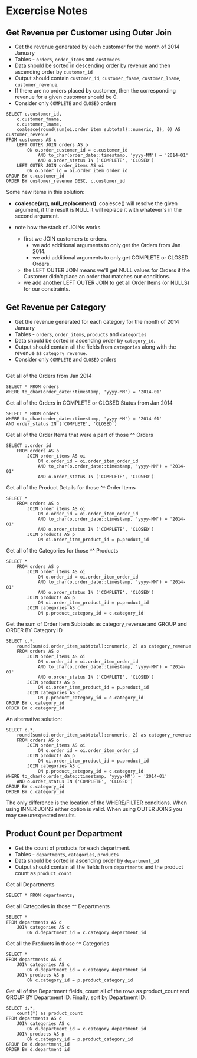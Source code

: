 # Excercise Notes

## Get Revenue per Customer using Outer Join

- Get the revenue generated by each customer for the month of 2014 January
- Tables - `orders`, `order_items` and `customers`
- Data should be sorted in descending order by revenue and then ascending order by `customer_id`
- Output should contain `customer_id`, `customer_fname`, `customer_lname`, `customer_revenue`.
- If there are no orders placed by customer, then the corresponding revenue for a given customer should be 0.
- Consider only `COMPLETE` and `CLOSED` orders

```
SELECT c.customer_id,
	c.customer_fname,
	c.customer_lname,
	coalesce(round(sum(oi.order_item_subtotal)::numeric, 2), 0) AS customer_revenue
FROM customers AS c
	LEFT OUTER JOIN orders AS o
		ON o.order_customer_id = c.customer_id
			AND to_char(order_date::timestamp, 'yyyy-MM') = '2014-01'
			AND o.order_status IN ('COMPLETE', 'CLOSED')
	LEFT OUTER JOIN order_items AS oi
		ON o.order_id = oi.order_item_order_id
GROUP BY c.customer_id
ORDER BY customer_revenue DESC, c.customer_id
```

Some new items in this solution:

- **coalesce(arg, null_replacement)**: coalesce() will resolve the given argument, if the result is NULL it will replace it with whatever's in the second argument.

- note how the stack of JOINs works.
    - first we JOIN customers to orders.
        - we add additional arguments to only get the Orders from Jan 2014.
        - we add additional arguments to only get COMPLETE or CLOSED Orders.
    - the LEFT OUTER JOIN means we'll get NULL values for Orders if the Customer didn't place an order that matches our conditions.
    - we add another LEFT OUTER JOIN to get all Order Items (or NULLS) for our constraints.

## Get Revenue per Category

- Get the revenue generated for each category for the month of 2014 January
- Tables - `orders`, `order_items`, `products` and `categories`
- Data should be sorted in ascending order by `category_id`.
- Output should contain all the fields from `categories` along with the revenue as `category_revenue`.
- Consider only `COMPLETE` and `CLOSED` orders

```

```

Get all of the Orders from Jan 2014

```
SELECT * FROM orders
WHERE to_char(order_date::timestamp, 'yyyy-MM') = '2014-01'
```

Get all of the Orders in COMPLETE or CLOSED Status from Jan 2014

```
SELECT * FROM orders
WHERE to_char(order_date::timestamp, 'yyyy-MM') = '2014-01'
AND order_status IN ('COMPLETE', 'CLOSED')
```

Get all of the Order Items that were a part of those ^^ Orders

```
SELECT o.order_id
	FROM orders AS o
		JOIN order_items AS oi
			ON o.order_id = oi.order_item_order_id
			AND to_char(o.order_date::timestamp, 'yyyy-MM') = '2014-01'
			AND o.order_status IN ('COMPLETE', 'CLOSED')
```

Get all of the Product Details for those ^^ Order Items

```
SELECT *
	FROM orders AS o
		JOIN order_items AS oi
			ON o.order_id = oi.order_item_order_id
			AND to_char(o.order_date::timestamp, 'yyyy-MM') = '2014-01'
			AND o.order_status IN ('COMPLETE', 'CLOSED')
		JOIN products AS p
			ON oi.order_item_product_id = p.product_id

```

Get all of the Categories for those ^^ Products

```
SELECT *
	FROM orders AS o
		JOIN order_items AS oi
			ON o.order_id = oi.order_item_order_id
			AND to_char(o.order_date::timestamp, 'yyyy-MM') = '2014-01'
			AND o.order_status IN ('COMPLETE', 'CLOSED')
		JOIN products AS p
			ON oi.order_item_product_id = p.product_id
		JOIN categories AS c
			ON p.product_category_id = c.category_id
```

Get the sum of Order Item Subtotals as category_revenue and GROUP and ORDER BY Category ID

```
SELECT c.*,
	round(sum(oi.order_item_subtotal)::numeric, 2) as category_revenue
	FROM orders AS o
		JOIN order_items AS oi
			ON o.order_id = oi.order_item_order_id
			AND to_char(o.order_date::timestamp, 'yyyy-MM') = '2014-01'
			AND o.order_status IN ('COMPLETE', 'CLOSED')
		JOIN products AS p
			ON oi.order_item_product_id = p.product_id
		JOIN categories AS c
			ON p.product_category_id = c.category_id
GROUP BY c.category_id
ORDER BY c.category_id
```

An alternative solution:

```
SELECT c.*,
	round(sum(oi.order_item_subtotal)::numeric, 2) as category_revenue
	FROM orders AS o
		JOIN order_items AS oi
			ON o.order_id = oi.order_item_order_id
		JOIN products AS p
			ON oi.order_item_product_id = p.product_id
		JOIN categories AS c
			ON p.product_category_id = c.category_id
WHERE to_char(o.order_date::timestamp, 'yyyy-MM') = '2014-01'
	AND o.order_status IN ('COMPLETE', 'CLOSED')
GROUP BY c.category_id
ORDER BY c.category_id
```

The only difference is the location of the WHERE/FILTER conditions. When using INNER JOINS either option is valid. When using OUTER JOINS you may see unexpected results.

## Product Count per Department

- Get the count of products for each department.
- Tables - `departments`, `categories`, `products`
- Data should be sorted in ascending order by `department_id`
- Output should contain all the fields from `departments` and the product count as `product_count`

Get all Departments

``SELECT * FROM departments;``

Get all Categories in those ^^ Departments

```
SELECT *
FROM departments AS d
	JOIN categories AS c
		ON d.department_id = c.category_department_id
```

Get all the Products in those ^^ Categories

```
SELECT *
FROM departments AS d
	JOIN categories AS c
		ON d.department_id = c.category_department_id
	JOIN products AS p
		ON c.category_id = p.product_category_id
```

Get all of the Department fields, count all of the rows as product_count and GROUP BY Department ID. Finally, sort by Department ID.

```
SELECT d.*,
	count(*) as product_count
FROM departments AS d
	JOIN categories AS c
		ON d.department_id = c.category_department_id
	JOIN products AS p
		ON c.category_id = p.product_category_id
GROUP BY d.department_id
ORDER BY d.department_id
```



